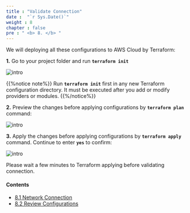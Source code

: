 ```yaml
---
title : "Validate Connection"
date :  "`r Sys.Date()`" 
weight : 8
chapter : false
pre : " <b> 8. </b> "
---
```


We will deploying all these configurations to AWS Cloud by Terraform:

**1.** Go to your project folder and run **`terraform init`**

![intro](/aws-fcj/ws2/images/4.terraform/init.png)

{{%notice note%}}
Run **`terraform init`** first in any new Terraform configuration directory. It must be executed after you add or modify providers or modules.
{{%/notice%}}

**2.** Preview the changes before applying configurations by **`terraform plan`** command:

![intro](/aws-fcj/ws2/images/4.terraform/plan.png)

**3.** Apply the changes before applying configurations by **`terraform apply`** command. Continue to enter **`yes`** to confirm:

![intro](/aws-fcj/ws2/images/4.terraform/apply.png)

Please wait a few minutes to Terraform applying before validating connection.

#### Contents
- [8.1 Network Connection](/8-validate-connection/8.1-network-connection)
- [8.2 Review Configurations](/8-validate-connection/8.2-review-onfiguration)